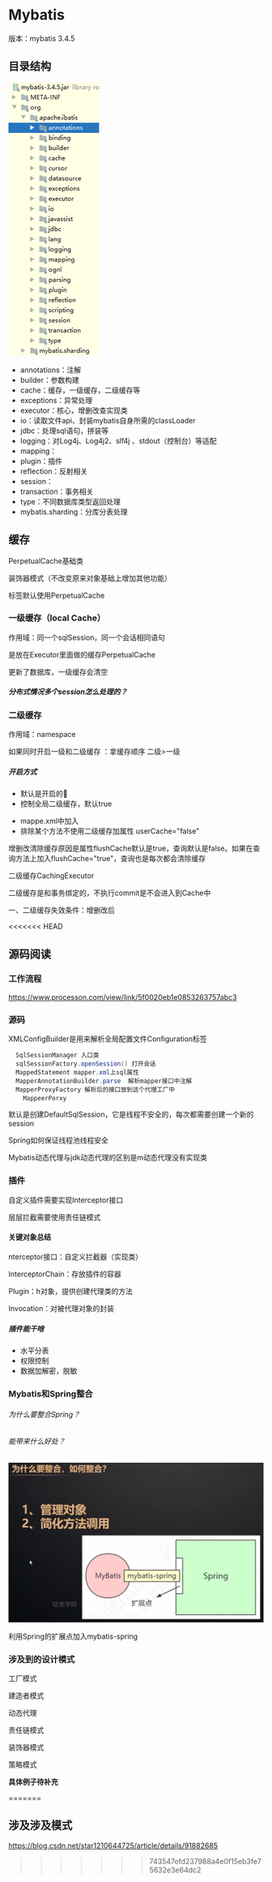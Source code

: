 

# Mybatis

版本：mybatis 3.4.5

## 目录结构

![image-20200703152406720](pic/image-20200703152406720.png)

- annotations：注解
- builder：参数构建
- cache：缓存，一级缓存，二级缓存等
- exceptions：异常处理
- executor：核心，增删改查实现类
- io：读取文件api、封装mybatis自身所需的classLoader
- jdbc：处理sql语句，拼装等
- logging：对Log4j、Log4j2、slf4j 、stdout（控制台）等适配
- mapping：
- plugin：插件
- reflection：反射相关
- session：
- transaction：事务相关
- type：不同数据库类型返回处理
- mybatis.sharding：分库分表处理



## 缓存

PerpetualCache基础类

装饰器模式（不改变原来对象基础上增加其他功能）

<cache/>标签默认使用PerpetualCache

### 一级缓存（local Cache）

作用域：同一个sqlSession，同一个会话相同语句

是放在Executor里面做的缓存PerpetualCache

更新了数据库，一级缓存会清空

##### 分布式情况多个session怎么处理的？

###  二级缓存

作用域：namespace

如果同时开启一级和二级缓存 ：拿缓存顺序 二级>一级

##### 开启方式

- 默认是开启的
- 控制全局二级缓存，默认true

<setting name="cacheEnabled" value="true"> 

- mappe.xml中加入<cache/>
- 排除某个方法不使用二级缓存加属性 userCache="false"

增删改清除缓存原因是属性flushCache默认是true，查询默认是false。如果在查询方法上加入flushCache="true"，查询也是每次都会清除缓存

二级缓存CachingExecutor

二级缓存是和事务绑定的，不执行commit是不会进入到Cache中

一、二级缓存失效条件：增删改后

<<<<<<< HEAD




## 源码阅读

### 工作流程

https://www.processon.com/view/link/5f0020eb1e0853263757abc3

### 源码

XMLConfigBuilder是用来解析全局配置文件Configuration标签

```java
  SqlSessionManager 入口类
  sqlSessionFactory.openSession() 打开会话
  MappedStatement mapper.xml上sql属性
  MapperAnnotationBuilder.parse  解析mapper接口中注解
  MapperProxyFactory 解析后的接口放到这个代理工厂中
    MappeerPorxy
```

默认是创建DefaultSqlSession，它是线程不安全的，每次都需要创建一个新的session

Spring如何保证线程池线程安全

Mybatis动态代理与jdk动态代理的区别是m动态代理没有实现类

### 插件

自定义插件需要实现Interceptor接口

层层拦截需要使用责任链模式

#### 关键对象总结

nterceptor接口：自定义拦截器（实现类）

InterceptorChain：存放插件的容器

Plugin：h对象，提供创建代理类的方法

Invocation：对被代理对象的封装

##### 插件能干啥

- 水平分表
- 权限控制
- 数据加解密，脱敏



### Mybatis和Spring整合

######  为什么要整合Spring？

###### 能带来什么好处？

![image-20200705134057067](pic/image-20200705134057067.png)

利用Spring的扩展点加入mybatis-spring





### 涉及到的设计模式

工厂模式

建造者模式

动态代理

责任链模式

装饰器模式

策略模式 

**具体例子待补充**

=======
## 涉及涉及模式

https://blog.csdn.net/star1210644725/article/details/91882685
>>>>>>> 743547efd237988a4e0f15eb3fe75632e3e64dc2
